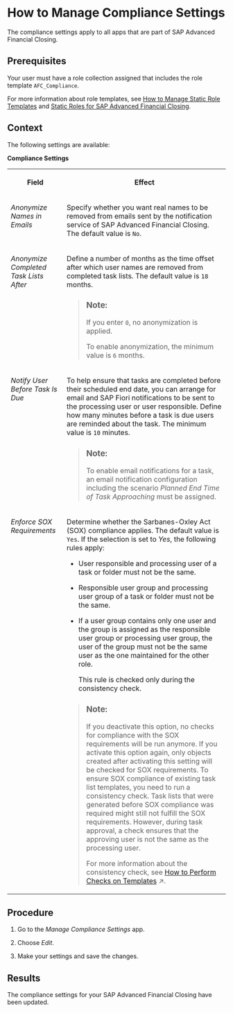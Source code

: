 <!-- loio835ce12f7d4f4e8cab5df36537aea3c1 -->

# How to Manage Compliance Settings

The compliance settings apply to all apps that are part of SAP Advanced Financial Closing.



<a name="loio835ce12f7d4f4e8cab5df36537aea3c1__prereq_bxw_m3y_rjb"/>

## Prerequisites

Your user must have a role collection assigned that includes the role template `AFC_Compliance`.

For more information about role templates, see [How to Manage Static Role Templates](../User-Management/how-to-manage-static-role-templates-0cca34d.md) and [Static Roles for SAP Advanced Financial Closing](../User-Management/static-roles-for-sap-advanced-financial-closing-b92a241.md).



## Context

The following settings are available:

**Compliance Settings**


<table>
<tr>
<th valign="top">

Field

</th>
<th valign="top">

Effect

</th>
</tr>
<tr>
<td valign="top">

*Anonymize Names in Emails*

</td>
<td valign="top">

Specify whether you want real names to be removed from emails sent by the notification service of SAP Advanced Financial Closing. The default value is `No`.

</td>
</tr>
<tr>
<td valign="top">

*Anonymize Completed Task Lists After*

</td>
<td valign="top">

Define a number of months as the time offset after which user names are removed from completed task lists. The default value is `18` months.

> ### Note:  
> If you enter `0`, no anonymization is applied.
> 
> To enable anonymization, the minimum value is `6` months.



</td>
</tr>
<tr>
<td valign="top">

*Notify User Before Task Is Due*

</td>
<td valign="top">

To help ensure that tasks are completed before their scheduled end date, you can arrange for email and SAP Fiori notifications to be sent to the processing user or user responsible. Define how many minutes before a task is due users are reminded about the task. The minimum value is `10` minutes.

> ### Note:  
> To enable email notifications for a task, an email notification configuration including the scenario *Planned End Time of Task Approaching* must be assigned.



</td>
</tr>
<tr>
<td valign="top">

*Enforce SOX Requirements*

</td>
<td valign="top">

Determine whether the Sarbanes-Oxley Act \(SOX\) compliance applies. The default value is `Yes`. If the selection is set to *Yes*, the following rules apply:

-   User responsible and processing user of a task or folder must not be the same.

-   Responsible user group and processing user group of a task or folder must not be the same.

-   If a user group contains only one user and the group is assigned as the responsible user group or processing user group, the user of the group must not be the same user as the one maintained for the other role.

    This rule is checked only during the consistency check.


> ### Note:  
> If you deactivate this option, no checks for compliance with the SOX requirements will be run anymore. If you activate this option again, only objects created after activating this setting will be checked for SOX requirements. To ensure SOX compliance of existing task list templates, you need to run a consistency check. Task lists that were generated before SOX compliance was required might still not fulfill the SOX requirements. However, during task approval, a check ensures that the approving user is not the same as the processing user.
> 
> For more information about the consistency check, see [How to Perform Checks on Templates](https://help.sap.com/viewer/b3f5b9cf1ab7498fad5b6f297013d65a/SHIP/en-US/bd90b43614b841f48796e068fb1fcb6c.html "Check whether your templates fulfill all requirements.") :arrow_upper_right:.



</td>
</tr>
</table>



## Procedure

1.  Go to the *Manage Compliance Settings* app.

2.  Choose *Edit*.

3.  Make your settings and save the changes.




<a name="loio835ce12f7d4f4e8cab5df36537aea3c1__result_ofp_5nt_3mb"/>

## Results

The compliance settings for your SAP Advanced Financial Closing have been updated.

